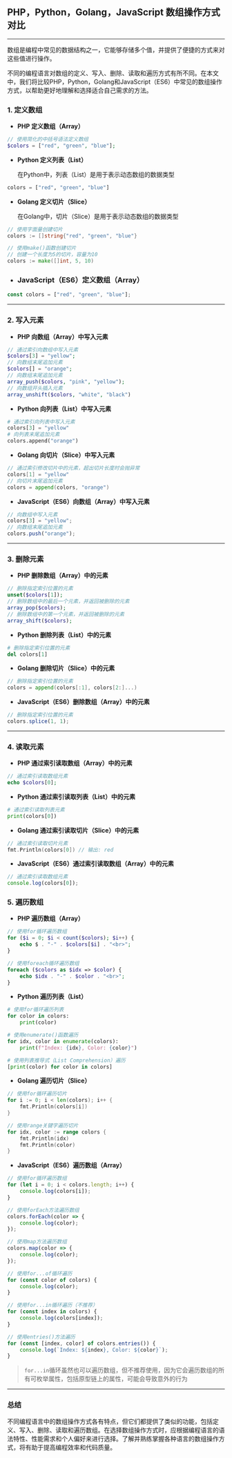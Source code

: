 ## PHP，Python，Golang，JavaScript 数组操作方式对比

---



数组是编程中常见的数据结构之一，它能够存储多个值，并提供了便捷的方式来对这些值进行操作。

不同的编程语言对数组的定义、写入、删除、读取和遍历方式有所不同。在本文中，我们将比较PHP，Python，Golang和JavaScript（ES6）中常见的数组操作方式，以帮助更好地理解和选择适合自己需求的方法。

### 1. 定义数组

* **PHP 定义数组（Array）**

```php
// 使用简化的中括号语法定义数组
$colors = ["red", "green", "blue"];
```

* **Python 定义列表（List）**

  在Python中，列表（List）是用于表示动态数组的数据类型

```python
colors = ["red", "green", "blue"]
```

- **Golang 定义切片（Slice）**

  在Golang中，切片（Slice）是用于表示动态数组的数据类型


```go
// 使用字面量创建切片
colors := []string{"red", "green", "blue"}

// 使用make()函数创建切片
// 创建一个长度为5的切片，容量为10
colors := make([]int, 5, 10)
```

- ### JavaScript（ES6）定义数组（Array）

```javascript
const colors = ["red", "green", "blue"];
```



---



### 2. 写入元素

- **PHP 向数组（Array）中写入元素**

```php
// 通过索引向数组中写入元素
$colors[3] = "yellow";
// 向数组末尾追加元素
$colors[] = "orange";
// 向数组末尾追加元素
array_push($colors, "pink", "yellow");
// 向数组开头插入元素
array_unshift($colors, "white", "black")
```

- **Python 向列表（List）中写入元素**

```python
# 通过索引向列表中写入元素
colors[3] = "yellow"
# 向列表末尾追加元素
colors.append("orange")
```

- **Golang 向切片（Slice）中写入元素**

```go
// 通过索引修改切片中的元素，超出切片长度时会抛异常
colors[1] = "yellow"
// 向切片末尾追加元素
colors = append(colors, "orange")
```

- **JavaScript（ES6）向数组（Array）中写入元素**

```javascript
// 向数组中写入元素
colors[3] = "yellow";
// 向数组末尾追加元素
colors.push("orange");
```

---



### 3. 删除元素

- **PHP 删除数组（Array）中的元素**

```php
// 删除指定索引位置的元素
unset($colors[1]);
// 删除数组中的最后一个元素，并返回被删除的元素
array_pop($colors);
// 删除数组中的第一个元素，并返回被删除的元素
array_shift($colors);
```

* **Python 删除列表（List）中的元素**

```python
# 删除指定索引位置的元素
del colors[1]
```

- **Golang 删除切片（Slice）中的元素**

```go
// 删除指定索引位置的元素
colors = append(colors[:1], colors[2:]...)
```

-  **JavaScript（ES6）删除数组（Array）中的元素**

```javascript
// 删除指定索引位置的元素
colors.splice(1, 1);
```

---



### 4. 读取元素

* **PHP 通过索引读取数组（Array）中的元素**

```php
// 通过索引读取数组元素
echo $colors[0];
```

* **Python 通过索引读取列表（List）中的元素**

```python
# 通过索引读取列表元素
print(colors[0])
```

* **Golang 通过索引读取切片（Slice）中的元素**

```go
// 通过索引读取切片元素
fmt.Println(colors[0]) // 输出: red
```



* **JavaScript（ES6）通过索引读取数组（Array）中的元素**

```javascript
// 通过索引读取数组元素
console.log(colors[0]);
```



### 5. 遍历数组

* **PHP 遍历数组（Array）**

```php
// 使用for循环遍历数组
for ($i = 0; $i < count($colors); $i++) {
    echo $ . "-" . $colors[$i] . "<br>";
}

// 使用foreach循环遍历数组
foreach ($colors as $idx => $color) {
    echo $idx . "-" . $color . "<br>";
}
```

- **Python 遍历列表（List）**

```python
# 使用for循环遍历列表
for color in colors:
    print(color)

# 使用enumerate()函数遍历
for idx, color in enumerate(colors):
    print(f"Index: {idx}, Color: {color}")

# 使用列表推导式（List Comprehension）遍历
[print(color) for color in colors]
```

* **Golang 遍历切片（Slice）**

```go
// 使用for循环遍历切片
for i := 0; i < len(colors); i++ {
    fmt.Println(colors[i])
}

// 使用range关键字遍历切片
for idx, color := range colors {
    fmt.Println(idx)
    fmt.Println(color)
}
```

* **JavaScript（ES6）遍历数组（Array）**

```javascript
// 使用for循环遍历数组
for (let i = 0; i < colors.length; i++) {
    console.log(colors[i]);
}

// 使用forEach方法遍历数组
colors.forEach(color => {
    console.log(color);
});

// 使用map方法遍历数组
colors.map(color => {
    console.log(color);
});

// 使用for...of循环遍历
for (const color of colors) {
    console.log(color);
}

// 使用for...in循环遍历（不推荐）
for (const index in colors) {
    console.log(colors[index]);
}

// 使用entries()方法遍历
for (const [index, color] of colors.entries()) {
    console.log(`Index: ${index}, Color: ${color}`);
}
```

> `for...in`循环虽然也可以遍历数组，但不推荐使用，因为它会遍历数组的所有可枚举属性，包括原型链上的属性，可能会导致意外的行为

---



### 总结

不同编程语言中的数组操作方式各有特点，但它们都提供了类似的功能，包括定义、写入、删除、读取和遍历数组。在选择数组操作方式时，应根据编程语言的语法特性、性能需求和个人偏好来进行选择。了解并熟练掌握各种语言的数组操作方式，将有助于提高编程效率和代码质量。
